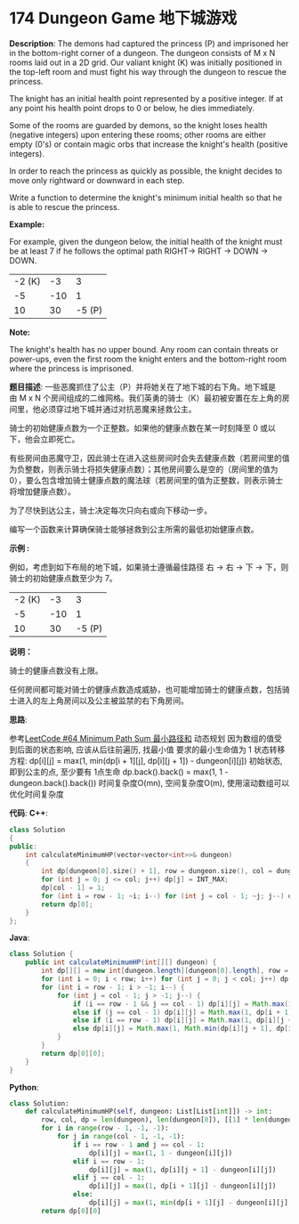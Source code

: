 # 174 Dungeon Game 地下城游戏

__Description__:
The demons had captured the princess (P) and imprisoned her in the bottom-right corner of a dungeon. The dungeon consists of M x N rooms laid out in a 2D grid. Our valiant knight (K) was initially positioned in the top-left room and must fight his way through the dungeon to rescue the princess.

The knight has an initial health point represented by a positive integer. If at any point his health point drops to 0 or below, he dies immediately.

Some of the rooms are guarded by demons, so the knight loses health (negative integers) upon entering these rooms; other rooms are either empty (0's) or contain magic orbs that increase the knight's health (positive integers).

In order to reach the princess as quickly as possible, the knight decides to move only rightward or downward in each step.

Write a function to determine the knight's minimum initial health so that he is able to rescue the princess.

__Example:__

For example, given the dungeon below, the initial health of the knight must be at least 7 if he follows the optimal path RIGHT-> RIGHT -> DOWN -> DOWN.

| | | |
| :---- | :---- | :---- |
|-2 (K)|-3|3|
|-5|-10|1|
|10|30|-5 (P)|

__Note:__

The knight's health has no upper bound.
Any room can contain threats or power-ups, even the first room the knight enters and the bottom-right room where the princess is imprisoned.

__题目描述__:
一些恶魔抓住了公主（P）并将她关在了地下城的右下角。地下城是由 M x N 个房间组成的二维网格。我们英勇的骑士（K）最初被安置在左上角的房间里，他必须穿过地下城并通过对抗恶魔来拯救公主。

骑士的初始健康点数为一个正整数。如果他的健康点数在某一时刻降至 0 或以下，他会立即死亡。

有些房间由恶魔守卫，因此骑士在进入这些房间时会失去健康点数（若房间里的值为负整数，则表示骑士将损失健康点数）；其他房间要么是空的（房间里的值为 0），要么包含增加骑士健康点数的魔法球（若房间里的值为正整数，则表示骑士将增加健康点数）。

为了尽快到达公主，骑士决定每次只向右或向下移动一步。

编写一个函数来计算确保骑士能够拯救到公主所需的最低初始健康点数。

__示例 :__

例如，考虑到如下布局的地下城，如果骑士遵循最佳路径 右 -> 右 -> 下 -> 下，则骑士的初始健康点数至少为 7。

| | | |
| :---- | :---- | :---- |
|-2 (K)|-3|3|
|-5|-10|1|
|10|30|-5 (P)|

__说明：__

骑士的健康点数没有上限。

任何房间都可能对骑士的健康点数造成威胁，也可能增加骑士的健康点数，包括骑士进入的左上角房间以及公主被监禁的右下角房间。

__思路__:

参考[LeetCode #64 Minimum Path Sum 最小路径和](https://www.jianshu.com/p/b1ca6a1445a6)
动态规划
因为数组的值受到后面的状态影响, 应该从后往前遍历, 找最小值
要求的最小生命值为 1
状态转移方程:
dp[i][j] = max(1, min(dp[i + 1][j], dp[i][j + 1]) - dungeon[i][j])
初始状态, 即到公主的点, 至少要有 1点生命
dp.back().back() = max(1, 1 - dungeon.back().back())
时间复杂度O(mn), 空间复杂度O(m), 使用滚动数组可以优化时间复杂度

__代码__:
__C++__:

```C++
class Solution 
{
public:
    int calculateMinimumHP(vector<vector<int>>& dungeon) 
    {
        int dp[dungeon[0].size() + 1], row = dungeon.size(), col = dungeon[0].size();
        for (int j = 0; j <= col; j++) dp[j] = INT_MAX;
        dp[col - 1] = 1;
        for (int i = row - 1; ~i; i--) for (int j = col - 1; ~j; j--) dp[j] = max(min(dp[j + 1], dp[j]) - dungeon[i][j], 1);
        return dp[0];
    }
};
```

__Java__:

```Java
class Solution {
    public int calculateMinimumHP(int[][] dungeon) {
        int dp[][] = new int[dungeon.length][dungeon[0].length], row = dungeon.length, col = dungeon[0].length;
        for (int i = 0; i < row; i++) for (int j = 0; j < col; j++) dp[i][j] = 1;
        for (int i = row - 1; i > -1; i--) {
            for (int j = col - 1; j > -1; j--) {
                if (i == row - 1 && j == col - 1) dp[i][j] = Math.max(1, dp[i][j] - dungeon[i][j]);
                else if (j == col - 1) dp[i][j] = Math.max(1, dp[i + 1][j] - dungeon[i][j]);
                else if (i == row - 1) dp[i][j] = Math.max(1, dp[i][j + 1] - dungeon[i][j]);
                else dp[i][j] = Math.max(1, Math.min(dp[i][j + 1], dp[i + 1][j]) - dungeon[i][j]);
            }
        }
        return dp[0][0];
    }
}
```

__Python__:

```Python
class Solution:
    def calculateMinimumHP(self, dungeon: List[List[int]]) -> int:
        row, col, dp = len(dungeon), len(dungeon[0]), [[1] * len(dungeon[0]) for _ in range(len(dungeon))]
        for i in range(row - 1, -1, -1):
            for j in range(col - 1, -1, -1):
                if i == row - 1 and j == col - 1:
                    dp[i][j] = max(1, 1 - dungeon[i][j])
                elif i == row - 1:
                    dp[i][j] = max(1, dp[i][j + 1] - dungeon[i][j])
                elif j == col - 1:
                    dp[i][j] = max(1, dp[i + 1][j] - dungeon[i][j])
                else:
                    dp[i][j] = max(1, min(dp[i + 1][j] - dungeon[i][j], dp[i][j + 1] - dungeon[i][j]))
        return dp[0][0]
```
